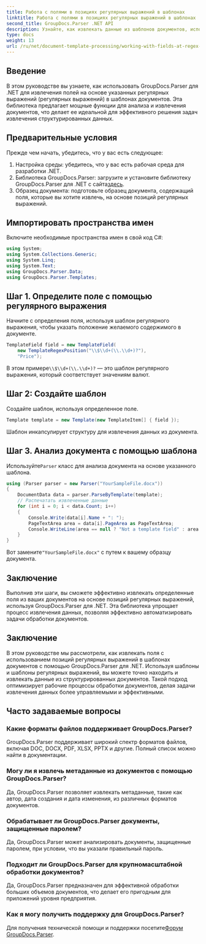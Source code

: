 ```yaml
---
title: Работа с полями в позициях регулярных выражений в шаблонах
linktitle: Работа с полями в позициях регулярных выражений в шаблонах
second_title: GroupDocs.Parser .NET API
description: Узнайте, как извлекать данные из шаблонов документов, используя позиции регулярных выражений, с помощью GroupDocs.Parser для .NET. Эффективно автоматизируйте задачи по извлечению данных.
type: docs
weight: 13
url: /ru/net/document-template-processing/working-with-fields-at-regex-positions-in-templates/
---
```

## Введение
В этом руководстве вы узнаете, как использовать GroupDocs.Parser для .NET для извлечения полей на основе указанных регулярных выражений (регулярных выражений) в шаблонах документов. Эта библиотека предлагает мощные функции для анализа и извлечения документов, что делает ее идеальной для эффективного решения задач извлечения структурированных данных.
## Предварительные условия
Прежде чем начать, убедитесь, что у вас есть следующее:
1. Настройка среды: убедитесь, что у вас есть рабочая среда для разработки .NET.
2.  Библиотека GroupDocs.Parser: загрузите и установите библиотеку GroupDocs.Parser для .NET с сайта[здесь](https://releases.groupdocs.com/parser/net/).
3. Образец документа: подготовьте образец документа, содержащий поля, которые вы хотите извлечь, на основе позиций регулярных выражений.

## Импортировать пространства имен
Включите необходимые пространства имен в свой код C#:
```csharp
using System;
using System.Collections.Generic;
using System.Linq;
using System.Text;
using GroupDocs.Parser.Data;
using GroupDocs.Parser.Templates;
```
## Шаг 1. Определите поле с помощью регулярного выражения
Начните с определения поля, используя шаблон регулярного выражения, чтобы указать положение желаемого содержимого в документе.
```csharp
TemplateField field = new TemplateField(
    new TemplateRegexPosition("\\$\\d+(\\.\\d+)?"),
    "Price");
```
 В этом примере`\\$\\d+(\\.\\d+)?` — это шаблон регулярного выражения, который соответствует значениям валют.
## Шаг 2: Создайте шаблон
Создайте шаблон, используя определенное поле.
```csharp
Template template = new Template(new TemplateItem[] { field });
```
Шаблон инкапсулирует структуру для извлечения данных из документа.
## Шаг 3. Анализ документа с помощью шаблона
 Используйте`Parser` класс для анализа документа на основе указанного шаблона.
```csharp
using (Parser parser = new Parser("YourSampleFile.docx"))
{
    DocumentData data = parser.ParseByTemplate(template);
    // Распечатать извлеченные данные
    for (int i = 0; i < data.Count; i++)
    {
        Console.Write(data[i].Name + ": ");
        PageTextArea area = data[i].PageArea as PageTextArea;
        Console.WriteLine(area == null ? "Not a template field" : area.Text);
    }
}
```
 Вот замените`"YourSampleFile.docx"` с путем к вашему образцу документа.

## Заключение
Выполнив эти шаги, вы сможете эффективно извлекать определенные поля из ваших документов на основе позиций регулярных выражений, используя GroupDocs.Parser для .NET. Эта библиотека упрощает процесс извлечения данных, позволяя эффективно автоматизировать задачи обработки документов.

## Заключение
В этом руководстве мы рассмотрели, как извлекать поля с использованием позиций регулярных выражений в шаблонах документов с помощью GroupDocs.Parser для .NET. Используя шаблоны и шаблоны регулярных выражений, вы можете точно находить и извлекать данные из структурированных документов. Такой подход оптимизирует рабочие процессы обработки документов, делая задачи извлечения данных более управляемыми и эффективными.

## Часто задаваемые вопросы
### Какие форматы файлов поддерживает GroupDocs.Parser?
GroupDocs.Parser поддерживает широкий спектр форматов файлов, включая DOC, DOCX, PDF, XLSX, PPTX и другие. Полный список можно найти в документации.
### Могу ли я извлечь метаданные из документов с помощью GroupDocs.Parser?
Да, GroupDocs.Parser позволяет извлекать метаданные, такие как автор, дата создания и дата изменения, из различных форматов документов.
### Обрабатывает ли GroupDocs.Parser документы, защищенные паролем?
Да, GroupDocs.Parser может анализировать документы, защищенные паролем, при условии, что вы указали правильный пароль.
### Подходит ли GroupDocs.Parser для крупномасштабной обработки документов?
Да, GroupDocs.Parser предназначен для эффективной обработки больших объемов документов, что делает его пригодным для приложений уровня предприятия.
### Как я могу получить поддержку для GroupDocs.Parser?
 Для получения технической помощи и поддержки посетите[Форум GroupDocs.Parser](https://forum.groupdocs.com/c/parser/17).